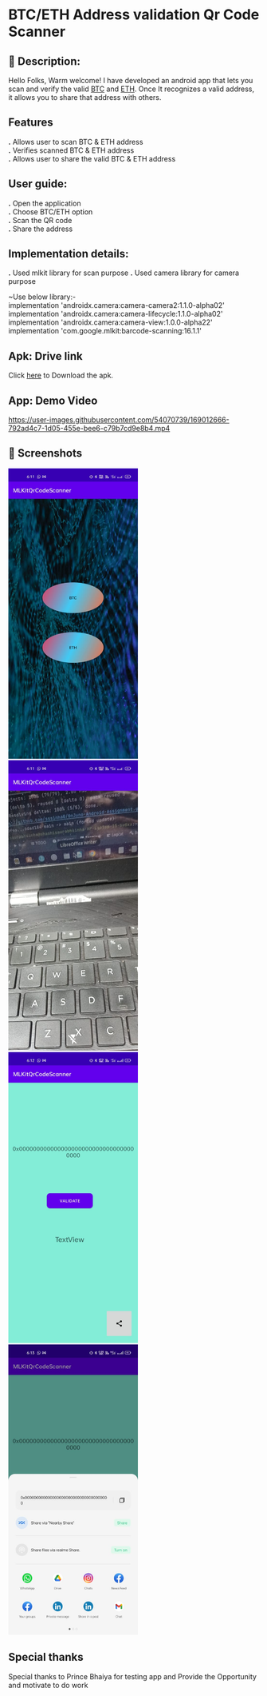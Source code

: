 # BTC/ETH Address validation Qr Code Scanner


## :scroll: Description:
Hello Folks, Warm welcome! 
I have developed an android app that lets you scan and verify the valid [BTC]((https://en.wikipedia.org/wiki/Bitcoin)) and [ETH]((https://en.wikipedia.org/wiki/Ethereum)). Once It recognizes a valid address, it allows you to share that address with others.

## Features
**.** Allows user to scan BTC & ETH address<br />
**.** Verifies scanned BTC & ETH address<br />
**.** Allows user to share the valid BTC & ETH address<br />



## User guide:

**.** Open the application<br />
**.** Choose BTC/ETH option<br />
**.** Scan the QR code<br />
**.** Share the address<br />
## Implementation details:

**.** Used mlkit library for scan purpose
**.** Used camera library for camera purpose


~Use below library:-<br />
implementation 'androidx.camera:camera-camera2:1.1.0-alpha02'<br />
implementation 'androidx.camera:camera-lifecycle:1.1.0-alpha02'<br />
implementation 'androidx.camera:camera-view:1.0.0-alpha22'<br />
implementation 'com.google.mlkit:barcode-scanning:16.1.1'<br />
## Apk: Drive link
Click [here](https://drive.google.com/file/d/13gUk3mdvQMgqZD7eKQJUrPCX2d53MktV/view?usp=sharing) to Download the apk.

## App: Demo Video
https://user-images.githubusercontent.com/54070739/169012666-792ad4c7-1d05-455e-bee6-c79b7cd9e8b4.mp4



## :camera_flash: Screenshots
<!-- You can add more screenshots here if you like -->

<img src="/results/1.jpeg" width="260">
<img src="/results/2.jpeg" width="260">
<img src="/results/3.jpeg" width="260">
<img src="/results/4.jpeg" width="260">

## Special thanks
  Special thanks to Prince Bhaiya  for testing app and Provide the Opportunity and motivate to do work
```
